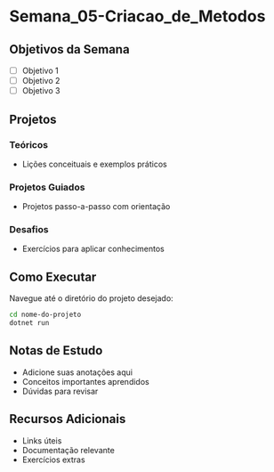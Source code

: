 # Semana_05-Criacao_de_Metodos

## Objetivos da Semana

- [ ] Objetivo 1
- [ ] Objetivo 2  
- [ ] Objetivo 3

## Projetos

### Teóricos
- Lições conceituais e exemplos práticos

### Projetos Guiados
- Projetos passo-a-passo com orientação

### Desafios
- Exercícios para aplicar conhecimentos

## Como Executar

Navegue até o diretório do projeto desejado:
```bash
cd nome-do-projeto
dotnet run
```

## Notas de Estudo

- Adicione suas anotações aqui
- Conceitos importantes aprendidos
- Dúvidas para revisar

## Recursos Adicionais

- Links úteis
- Documentação relevante
- Exercícios extras
